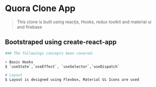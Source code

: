 # Quora Clone App

> This clone is built using reactjs, Hooks, redux toolkit and material ui and firebase 

## Bootstraped using create-react-app

``` bash
### The followings concepts been covered:

> Basic Hooks
$ `useState`,`useEffect`, `useSelector`,`useDispatch` 

# Layout
$ Layout is designed using Flexbox, Material Ui Icons are used

```
